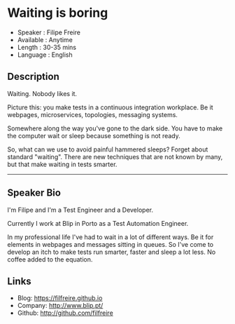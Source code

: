 Waiting is boring
========================

* Speaker   : Filipe Freire
* Available : Anytime
* Length    : 30-35 mins
* Language  : English

Description
-----------

Waiting. Nobody likes it.

Picture this: you make tests in a continuous integration workplace. Be it webpages, microservices, topologies, messaging systems.

Somewhere along the way you've gone to the dark side. You have to make the computer wait or sleep because something is not ready.

So, what can we use to avoid painful hammered sleeps?
Forget about standard "waiting". There are new techniques that are not known by many, but that make waiting in tests smarter.

---------------

Speaker Bio
-----------

I'm Filipe and I'm a Test Engineer and a Developer.

Currently I work at Blip in Porto as a Test Automation Engineer.

In my professional life I've had to wait in a lot of different ways. Be it for elements in webpages and messages sitting in queues. So I've come to develop an itch to make tests run smarter, faster and sleep a lot less. No coffee added to the equation.

Links
-----

* Blog: https://filfreire.github.io
* Company: http://www.blip.pt/
* Github: http://github.com/filfreire
